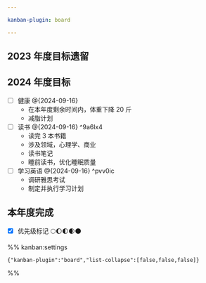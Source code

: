 ```yaml
---

kanban-plugin: board

---
```


## 2023 年度目标遗留



## 2024 年度目标

- [ ] 健康 @{2024-09-16}
	- 在本年度剩余时间内，体重下降 20 斤
	- 减脂计划
- [ ] 读书 @{2024-09-16} ^9a6lx4
	- 读完 3 本书籍
	- 涉及领域，心理学、商业
	- 读书笔记
	- 睡前读书，优化睡眠质量
- [ ] 学习英语 @{2024-09-16} ^pvv0ic
	- 调研雅思考试
	- 制定并执行学习计划


## 本年度完成

- [x] 优先级标记
	🌕🌔🌓🌒🌑




%% kanban:settings
```
{"kanban-plugin":"board","list-collapse":[false,false,false]}
```
%%